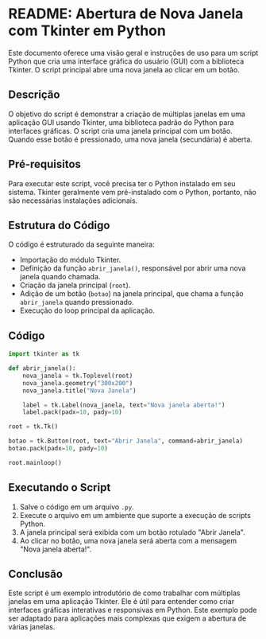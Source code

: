 # README: Abertura de Nova Janela com Tkinter em Python

Este documento oferece uma visão geral e instruções de uso para um script Python que cria uma interface gráfica do usuário (GUI) com a biblioteca Tkinter. O script principal abre uma nova janela ao clicar em um botão.

## Descrição

O objetivo do script é demonstrar a criação de múltiplas janelas em uma aplicação GUI usando Tkinter, uma biblioteca padrão do Python para interfaces gráficas. O script cria uma janela principal com um botão. Quando esse botão é pressionado, uma nova janela (secundária) é aberta.

## Pré-requisitos

Para executar este script, você precisa ter o Python instalado em seu sistema. Tkinter geralmente vem pré-instalado com o Python, portanto, não são necessárias instalações adicionais.

## Estrutura do Código

O código é estruturado da seguinte maneira:

- Importação do módulo Tkinter.
- Definição da função `abrir_janela()`, responsável por abrir uma nova janela quando chamada.
- Criação da janela principal (`root`).
- Adição de um botão (`botao`) na janela principal, que chama a função `abrir_janela` quando pressionado.
- Execução do loop principal da aplicação.

## Código

```python
import tkinter as tk

def abrir_janela():
    nova_janela = tk.Toplevel(root)
    nova_janela.geometry("300x200")
    nova_janela.title("Nova Janela")

    label = tk.Label(nova_janela, text="Nova janela aberta!")
    label.pack(padx=10, pady=10)

root = tk.Tk()

botao = tk.Button(root, text="Abrir Janela", command=abrir_janela)
botao.pack(padx=10, pady=10)

root.mainloop()
```

## Executando o Script

1. Salve o código em um arquivo `.py`.
2. Execute o arquivo em um ambiente que suporte a execução de scripts Python.
3. A janela principal será exibida com um botão rotulado "Abrir Janela".
4. Ao clicar no botão, uma nova janela será aberta com a mensagem "Nova janela aberta!".

## Conclusão

Este script é um exemplo introdutório de como trabalhar com múltiplas janelas em uma aplicação Tkinter. Ele é útil para entender como criar interfaces gráficas interativas e responsivas em Python. Este exemplo pode ser adaptado para aplicações mais complexas que exigem a abertura de várias janelas.
